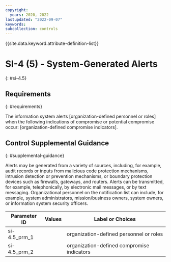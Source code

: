 ```yaml
---
copyright:
  years: 2020, 2022
lastupdated: "2022-09-07"
keywords: 
subcollection: controls
---
```



{{site.data.keyword.attribute-definition-list}}


# SI-4 (5) - System-Generated Alerts
{: #si-4.5}

## Requirements
{: #requirements}

The information system alerts [organization-defined personnel or roles] when the following indications of compromise or potential compromise occur: [organization-defined compromise indicators].

## Control Supplemental Guidance
{: #supplemental-guidance}

Alerts may be generated from a variety of sources, including, for example, audit records or inputs from malicious code protection mechanisms, intrusion detection or prevention mechanisms, or boundary protection devices such as firewalls, gateways, and routers. Alerts can be transmitted, for example, telephonically, by electronic mail messages, or by text messaging. Organizational personnel on the notification list can include, for example, system administrators, mission/business owners, system owners, or information system security officers.

| Parameter ID | Values | Label or Choices |
|---|---|---|
| si-4.5_prm_1 |  | organization-defined personnel or roles |
| si-4.5_prm_2 |  | organization-defined compromise indicators |


